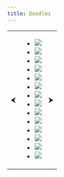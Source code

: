 ```yaml
---
title: Doodles
---
```


<table id="doodles">
<tr>
<td class="prev"><span>&#x2B9C;</span></td>
<td>
<ul id="doodle-gallery">
<li>
<img class="doodle imgbox" src="/image/doodles/doodle7.jpeg"/>
</li><li>
<img class="doodle imgbox" src="/image/doodles/doodle5.jpeg"/>
</li><li>
<img class="doodle imgbox" src="/image/doodles/card1.png"/>
</li><li>
<img class="doodle imgbox" src="/image/doodles/card2.png"/>
</li><li>
<img class="doodle imgbox" src="/image/doodles/pi.png"/>
</li><li>
<img class="doodle imgbox" src="/image/doodles/doodle4.jpeg"/>
</li><li>
<img class="doodle imgbox" src="/image/doodles/doodle6.jpeg"/>
</li><li>
<img class="doodle imgbox" src="/image/doodles/doodle8.jpeg"/>
</li><li>
<img class="doodle imgbox" src="/image/doodles/doodle9.jpeg"/>
</li><li>
<img class="doodle imgbox" src="/image/doodles/doodle10.jpeg"/>
</li><li>
<img class="doogle imgbox" src="/image/doodles/doodle2.jpg" />
</li><li>
<img class="doodle imgbox" src="/image/doodles/doodle1.png" />
</li><li>
<img class="doodle imgbox" src="/image/doodles/enlightenment.png" />
</li><li>
<img class="doodle imgbox" src="/image/doodles/crapola.png" />
</li>
</ul>
</td>
<td class="next"><span>&#x2B9E;</span></td>
</table>
